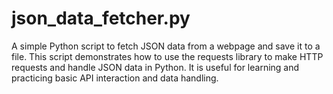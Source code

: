 # json_data_fetcher.py

 A simple Python script to fetch JSON data from a webpage and save it to a file. This script demonstrates how to use the requests library to make HTTP requests and handle JSON data in Python. It is useful for learning and practicing basic API interaction and data handling.
